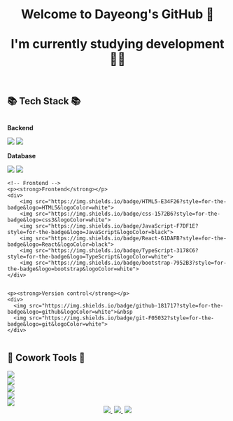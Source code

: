 <h1 align="center">Welcome to Dayeong's GitHub 👋 <br/><br/>
I'm currently studying development 👩‍💻 </h1><br/>



## 📚 Tech Stack 📚
<div style="display:flex; flex-direction:column; align-items:flex-start;">
    <!-- Backend -->
    <p><strong>Backend</strong></p>
    <div>
        <img src="https://img.shields.io/badge/Java-007396?style=for-the-badge&logo=Java&logoColor=white"> 
        <img src="https://img.shields.io/badge/Spring Boot-6DB33F?style=for-the-badge&logo=spring boot&logoColor=white"> 
    </div>
    <!-- Database -->
    <p><strong>Database</strong></p>
    <div>
        <img src="https://img.shields.io/badge/oracle-F80000?style=for-the-badge&logo=oracle&logoColor=white"> 
        <img src="https://img.shields.io/badge/mysql-4479A1?style=for-the-badge&logo=mysql&logoColor=white"> 
    </div>
   
    <!-- Frontend -->
    <p><strong>Frontend</strong></p>
    <div>
        <img src="https://img.shields.io/badge/HTML5-E34F26?style=for-the-badge&logo=HTML5&logoColor=white">
        <img src="https://img.shields.io/badge/css-1572B6?style=for-the-badge&logo=css3&logoColor=white">
        <img src="https://img.shields.io/badge/JavaScript-F7DF1E?style=for-the-badge&logo=JavaScript&logoColor=black">
        <img src="https://img.shields.io/badge/React-61DAFB?style=for-the-badge&logo=React&logoColor=black">
        <img src="https://img.shields.io/badge/TypeScript-3178C6?style=for-the-badge&logo=TypeScript&logoColor=white">
        <img src="https://img.shields.io/badge/bootstrap-7952B3?style=for-the-badge&logo=bootstrap&logoColor=white">
    </div>
    
   <!-- Version control -->
    <p><strong>Version control</strong></p>
    <div>
      <img src="https://img.shields.io/badge/github-181717?style=for-the-badge&logo=github&logoColor=white">&nbsp
      <img src="https://img.shields.io/badge/git-F05032?style=for-the-badge&logo=git&logoColor=white">
    </div>
</div>
    


## 🌟 Cowork Tools 🌟
<div style="display:flex; flex-direction:column; align-items:flex-start;">
    <img src="https://img.shields.io/badge/Notion-000000?style=for-the-badge&logo=Notion&logoColor=white">
    <img src="https://img.shields.io/badge/Github-181717?style=for-the-badge&logo=GitHub&logoColor=white">
    <img src="https://img.shields.io/badge/Slack-4A154B?style=for-the-badge&logo=Slack&logoColor=white">
    <img src="https://img.shields.io/badge/Trello-0052CC?style=for-the-badge&logo=Trello&logoColor=white">
    <img src="https://img.shields.io/badge/Figma-F24E1E?style=for-the-badge&logo=Figma&logoColor=white">
</div>


<div align="center">
<a href="https://velog.io/@dylee95"><img src="https://img.shields.io/badge/Velog-20C997?style=for-the-badge&logo=Velog&logoColor=black&link=https://velog.io/@dylee95"/>&nbsp</a> 
<a href="https://github.com/daylee619?tab=repositories"><img src="https://img.shields.io/badge/Github-181717?style=for-the-badge&logo=GitHub&logoColor=white&link=https://github.com/daylee619?tab=repositories"/>&nbsp</a>
<a href="daylee619@gmail.com"><img src="https://img.shields.io/badge/Gmail-EA4335?style=for-the-badge&logo=Gmail&logoColor=white&link=daylee619@gmail.com"/></a>
</div>

<!-- <div align="center">
<img src="https://github-readme-stats.vercel.app/api/top-langs/?username=daylee619&layout=compact"><br><br>
<img src="https://github-readme-stats.vercel.app/api?username=daylee619&show_icons=true">
</div> -->
